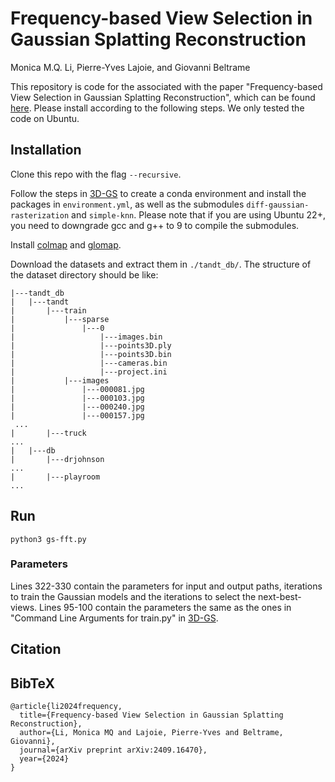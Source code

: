 # Frequency-based View Selection in Gaussian Splatting Reconstruction
Monica M.Q. Li, Pierre-Yves Lajoie, and Giovanni Beltrame

This repository is code for the associated with the paper "Frequency-based View Selection in Gaussian Splatting Reconstruction", which can be found [here](https://arxiv.org/abs/2409.16470). Please install according to the following steps. We only tested the code on Ubuntu.

## Installation

Clone this repo with the flag `--recursive`.

Follow the steps in [3D-GS](https://github.com/graphdeco-inria/gaussian-splatting) to create a conda environment and install the packages in `environment.yml`, as well as the submodules `diff-gaussian-rasterization` and `simple-knn`. Please note that if you are using Ubuntu 22+, you need to downgrade gcc and g++ to 9 to compile the submodules.

Install [colmap](https://colmap.github.io/install.html#build-from-source) and [glomap](https://github.com/colmap/glomap).

Download the datasets and extract them in `./tandt_db/`. The structure of the dataset directory should be like:

```
|---tandt_db
|   |---tandt
|       |---train
|           |---sparse
|               |---0
|                   |---images.bin
|                   |---points3D.ply
|                   |---points3D.bin
|                   |---cameras.bin
|                   |---project.ini
|           |---images
|               |---000081.jpg
|               |---000103.jpg
|               |---000240.jpg
|               |---000157.jpg
 ...
|       |---truck
...
|   |---db
|       |---drjohnson
...
|       |---playroom
...
```

## Run
```shell
python3 gs-fft.py
```

### Parameters
Lines 322-330 contain the parameters for input and output paths, iterations to train the Gaussian models and the iterations to select the next-best-views.
Lines 95-100 contain the parameters the same as the ones in "Command Line Arguments for train.py" in [3D-GS](https://github.com/graphdeco-inria/gaussian-splatting).

## Citation
<section class="section" id="BibTeX">
  <div class="container is-max-desktop content">
    <h2 class="title">BibTeX</h2>
    <pre><code>@article{li2024frequency,
  title={Frequency-based View Selection in Gaussian Splatting Reconstruction},
  author={Li, Monica MQ and Lajoie, Pierre-Yves and Beltrame, Giovanni},
  journal={arXiv preprint arXiv:2409.16470},
  year={2024}
}
</code></pre>
  </div>
</section>
